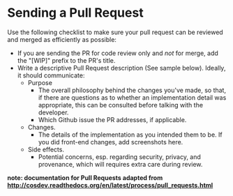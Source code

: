 Sending a Pull Request
======================

Use the following checklist to make sure your pull request can be reviewed and merged as efficiently as possible:

- If you are sending the PR for code review only and *not* for merge, add the "[WIP]" prefix to the PR's title.
- Write a descriptive Pull Request description (See sample below). Ideally, it should communicate:
    - Purpose
    	- The overall philosophy behind the changes you've made, so that, if there are questions as to whether an implementation detail was appropriate, this can be consulted before talking with the developer.
    	- Which Github issue the PR addresses, if applicable.
    - Changes. 
    	- The details of the implementation as you intended them to be. If you did front-end changes, add screenshots here.
    - Side effects. 
    	- Potential concerns, esp. regarding security, privacy, and provenance, which will requires extra care during review.


__note: documentation for Pull Requests adapted from http://cosdev.readthedocs.org/en/latest/process/pull_requests.html__
